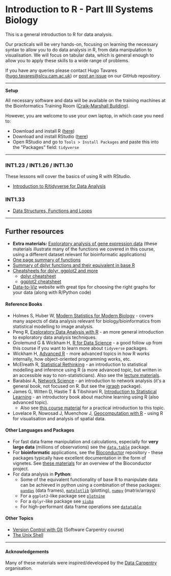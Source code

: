 # Introduction to R - Part III Systems Biology

This is a general introduction to R for data analysis. 

Our practicals will be very hands-on, focusing on learning the necessary syntax 
to allow you to do data analysis in R, from data manipulation to visualisation. 
We will focus on tabular data, which is general enough to allow you to apply 
these skills to a wide range of problems. 

If you have any queries please contact Hugo Tavares (<hugo.tavares@slcu.cam.ac.uk>) 
 or [post an issue](https://github.com/tavareshugo/R-intro-Cambridge-SysBio/issues)
on our GitHub repository.

----

**Setup**

All necessary software and data will be available on the training machines at 
the Bioinformatics Training Room 
([Craik-Marshall Building](https://maps.google.co.uk/maps?hl=en-GB&q=Craik-Marshall+Building,+Downing+Site,+Cambridge&source=calendar)).

However, you are welcome to use your own laptop, in which case you need to:

* Download and install R ([here](https://cran.r-project.org/))
* Download and install RStudio ([here](https://www.rstudio.com/products/rstudio/download/#download))
* Open RStudio and go to `Tools > Install Packages` and paste this into the "Packages" field: `tidyverse`

<!--
Our sessions will be running live online. 
**Please check your email for details of how to access the course environment.**

- The lesson will run via zoom 
(<a href="https://us02web.zoom.us/j/86850842355?pwd=VlJoK2dMYlRvUDExdDkyejlaSjJKZz09" target="_blank">link</a>)
- We will use a shared GDoc for you to post questions and share other bits of information
(<a href="https://docs.google.com/document/d/1CzHh9Pf92IIFEDVLg58ZRClUFeDAOUrIAkmr8DVFDBk" target="_blank">link</a>)
- We will use a virtual R environment that you can access from your internet browser. You will receive the details for login by email.

Please use the virtual R environment during the course. 
However, to setup R on your own computer (to use after the course):

* Download and install R ([here](https://cran.r-project.org/))
* Download and install RStudio ([here](https://www.rstudio.com/products/rstudio/download/#download))
* Open RStudio and go to `Tools > Install Packages` and paste this into the "Packages" field: `tidyverse,naniar,broom,corrplot,patchwork,ggfortify`
-->

----


### INT1.23 / INT1.26 / INT1.30

These lessons will cover the basics of using R with RStudio. 

* <a href="https://tavareshugo.github.io/r-intro-tidyverse-gapminder/index.html" target="_blank">Introduction to R/tidyverse for Data Analysis</a>


### INT1.33

* <a href="https://tavareshugo.github.io/data_carpentry_extras/data_structures_functions_loops/data_structures_functions_loops.html" target="_blank">Data Structures, Functions and Loops</a>

<!--
- Detail object types and how they relate to each other. See: http://adv-r.had.co.nz/Data-structures.html and https://r4ds.had.co.nz/vectors.html
    - atomic vector (aka vector), list (recursive vector), matrix (vector with 2 dims), data.frame (list of equal-length vectors), array (vector with n dims) - and how they relate to each other. 
    - could give example of `lm()` output being a list?
    - could give example of DESeq2 having matrix objects?
    - example of image data being an array
- Functions
- Iterate through vectors (or lists)

This lesson will be focusing on an exercise that allows to apply the skills learned 
in the previous lessons, as well as a few new tricks to automate tasks in R.

* [Exercise PDF](https://github.com/tavareshugo/R-intro-Cambridge-SysBio/blob/master/lesson4_exercise.pdf)
    * [download exercise data (ZIP file)](https://github.com/tavareshugo/R-intro-Cambridge-SysBio/raw/master/chick_data.zip)
* [Solutions using `tidyverse` functions](lesson4_solutions.html)
-->

----

## Further resources

* **Extra materials:** <a href="https://tavareshugo.github.io/data-carpentry-rnaseq/" target="_blank">Exploratory analysis of gene expression data</a> (these materials illustrate many of the functions we covered in this course, using a different dataset relevant for bioinformatic applications)
* [One page summary of functions](https://drive.google.com/file/d/1bo8vMXeeiRy8l89eIjOALezO3V5oaewY/view)
* [Summary of dplyr functions and their equivalent in base R](https://tavareshugo.github.io/data_carpentry_extras/base-r_tidyverse_equivalents/base-r_tidyverse_equivalents.html)
* [Cheatsheets for dplyr, ggplot2 and more](https://www.rstudio.com/resources/cheatsheets/)
    * [dplyr cheatsheet](https://github.com/rstudio/cheatsheets/raw/master/data-transformation.pdf)
    * [ggplot2 cheatsheet](https://github.com/rstudio/cheatsheets/raw/master/data-visualization-2.1.pdf)
* [Data-to-Viz](https://www.data-to-viz.com/) website with great tips for choosing the right graphs for your data (along with R/Python code)


#### Reference Books

* Holmes S, Huber W, [Modern Statistics for Modern Biology](https://www.huber.embl.de/msmb/) - covers many aspects of data analysis relevant for biology/bioinformatics from statistical modelling to image analysis.
* Peng R, [Exploratory Data Analysis with R](https://bookdown.org/rdpeng/exdata/) - an more general introduction to exploratory data analysis techniques.
* Grolemund G & Wickham H, [R for Data Science](http://r4ds.had.co.nz/) - a good follow up from this course if you want to learn more about `tidyverse` packages.
* Wickham H, [Advanced R](https://adv-r.hadley.nz/oo.html) - more advanced topics in how R works internally, how object-oriented programming works, etc. 
* McElreath R, [Statistical Rethinking](https://xcelab.net/rm/statistical-rethinking/) - an introduction to statistical modelling and inference using R (a more advanced topic, but written in an accessible way to non-statisticians). Also see the [lecture materials](https://github.com/rmcelreath/statrethinking_winter2019).
* Barabási A, [Network Science](https://networksciencebook.com/) - an introduction to network analysis (it's a general book, not focused on R. But see the [igraph](https://igraph.org/r/) package).
* James G, Witten D, Hastie T & Tibshirani R, [Introduction to Statistical Learning](http://www-bcf.usc.edu/~gareth/ISL/) - an introductory book about machine learning using R (also advanced topic).
    * Also see [this course material](https://lgatto.github.io/IntroMachineLearningWithR/) for a practical introduction to this topic.
* Lovelace R, Nowosad J, Muenchow J, [Geocomputation with R](https://geocompr.robinlovelace.net/) - using R for visualisation and analysis of spatial data. 


#### Other Languages and Packages

* For fast data frame manipulation and calculations, especially for **very large data** (millions of observations) see the [`data.table`](https://rdatatable.gitlab.io/data.table/) package. 
* For **bioinformatic** applications, see the [Bioconductor](http://bioconductor.org/) repository - these packages typically have excellent documentation in the form of vignetes. See [these materials](https://carpentries-incubator.github.io/bioc-project/) for an overview of the Bioconductor project. 
* For data analysis in **Python**:
  * Some of the equivalent functionality of base R to manipulate data can be achieved in python using a combination of these packages: [`pandas`](https://pandas.pydata.org/) (data frames),  [`matplotlib`](https://matplotlib.org/) (plotting), [`numpy`](https://numpy.org/) (matrix/arrays)
  * For a `ggplot2`-like package see [`plotnine`](https://plotnine.readthedocs.io/en/stable/)
  * For a `dplyr`-like package see [`siuba`](https://siuba.readthedocs.io/en/latest/)
  * For high-performant data frame operations see [`datatable`](https://datatable.readthedocs.io/en/latest/)

#### Other Topics

* [Version Control with Git](https://swcarpentry.github.io/git-novice/) (Software Carpentry course)
* [The Unix Shell](https://cambiotraining.github.io/unix-shell/)

----

#### Acknowledgements

Many of these materials were inspired/developed by the [Data Carpentry](https://datacarpentry.org) organisation.
